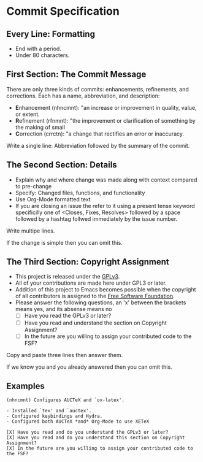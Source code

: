 # Commit Specification
## Every Line: Formatting
- End with a period.
- Under 80 characters.
## First Section: The Commit Message
There are only three kinds of commits: enhancements, refinements, and corrections. Each has a name, abbreviation, and description:
- **E**nhancement (nhncmnt): "an increase or improvement in quality, value, or extent.
- **R**efinement (rfnmnt): "the improvement or clarification of something by the making of small
- **C**orrection (crrctn): "a change that rectifies an error or inaccuracy.

Write a single line: Abbreviation followed by the summary of the commit.
## The Second Section: Details
- Explain why and where change was made along with context compared to pre-change
- Specify: Changed files, functions, and functionality
- Use Org-Mode formatted text
- If you are closing an issue the refer to it using a present tense keyword specificilly one of <Closes, Fixes, Resolves> followed by a space followed by a hashtag follwed immediately by the issue number.

Write multipe lines.

If the change is simple then you can omit this.
## The Third Section: Copyright Assignment
- This project is released under the [GPLv3](https://www.gnu.org/licenses/gpl-3.0.en.html).
- All of your contributions are made here under GPL3 or later.
- Addition of this project to Emacs becomes possible when the copyright of all contributors is assigned to the [Free Software Foundation](https://www.fsf.org/).
- Please answer the following questions, an 'x' between the brackets means yes, and its absense means no
  - [ ] Have you read the GPLv3 or later?
  - [ ] Have you read and understand the section on Copyright Assignment?
  - [ ] In the future are you willing to assign your contributed code to the FSF?

Copy and paste three lines then answer them. 

If we know you and you already answered then you can omit this.
## Examples
```shell
(nhncmnt) Configures AUCTeX and `ox-latex'.

- Installed `tex' and `auctex'.
- Configured keybindings and Hydra.
- Configured both AUCTeX *and* Org-Mode to use XETeX

[X] Have you read and do you understand the GPLv3 or later?
[X] Have you read and do you understand this section on Copyright Assignment?
[X] In the future are you willing to assign your contributed code to the FSF?
```

